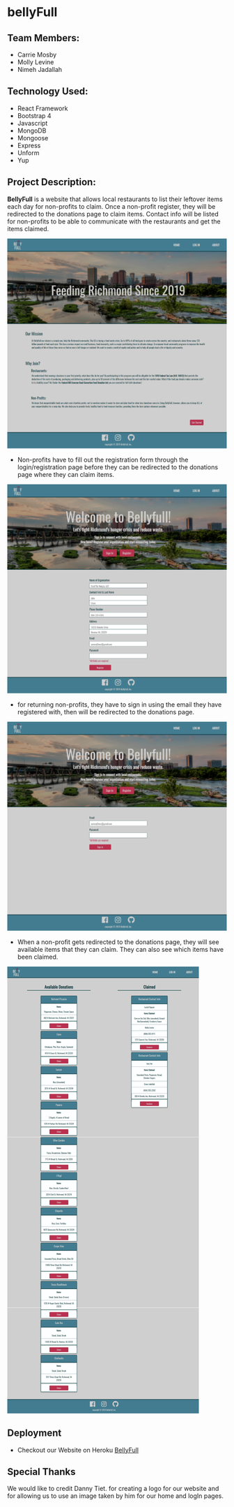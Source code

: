 # bellyFull

## Team Members:
* Carrie Mosby
* Molly Levine
* Nimeh Jadallah

## Technology Used:
* React Framework
* Bootstrap 4
* Javascript
* MongoDB
* Mongoose
* Express
* Unform
* Yup


## Project Description:
**BellyFull** is a website that allows local restaurants to list their leftover items each day for non-profits to claim. Once a non-profit register, they will be redirected to the donations page to claim items. Contact info will be listed for non-profits to be able to communicate with the restaurants and get the items claimed.

![](client/src/images/homePage.png)

* Non-profits have to fill out the registration form through the login/registration page before they can be redirected to the donations page where they can claim items.

![](client/src/images/register.png)

* for returning non-profits, they have to sign in using the email they have registered with, then will be redirected to the donations page.

![](client/src/images/signIn.png)

* When a non-profit gets redirected to the donations page, they will see available items that they can claim. They can also see which items have been claimed.

![](client/src/images/donationsPage.png)


## Deployment
* Checkout our Website on Heroku
[BellyFull](https://bellyfull-rva.herokuapp.com/)


## Special Thanks
We would like to credit Danny Tiet. for creating a logo for our website and for allowing us to use an image taken by him for our home and logIn pages.

